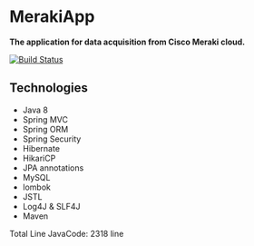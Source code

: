 # MerakiApp


**The application for data acquisition from Cisco Meraki cloud.**

[![Build Status](https://travis-ci.org/VMAproject/MerakiApp.svg?branch=verlamov-back )](https://travis-ci.org/VMAproject/MerakiApp)

## Technologies ##


* Java 8
* Spring MVC
* Spring ORM
* Spring Security
* Hibernate
* HikariCP
* JPA annotations
* MySQL
* lombok
* JSTL
* Log4J & SLF4J
* Maven


Total Line JavaCode:	2318	line

